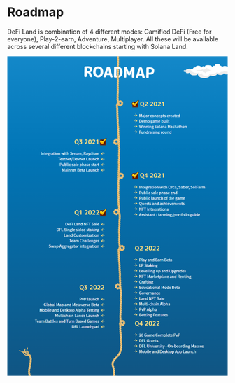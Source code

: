 # Roadmap

DeFi Land is combination of 4 different modes: Gamified DeFi (Free for everyone), Play-2-earn, Adventure, Multiplayer. All these will be available across several different blockchains starting with Solana Land.

![](<../.gitbook/assets/image (7).png>)

